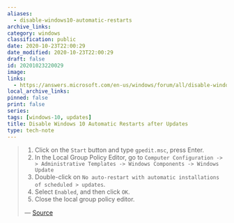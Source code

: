 ```yaml
---
aliases:
  - disable-windows10-automatic-restarts
archive_links: 
category: windows
classification: public
date: 2020-10-23T22:00:29
date_modified: 2020-10-23T22:00:29
draft: false
id: 20201023220029
image: 
links:
  - https://answers.microsoft.com/en-us/windows/forum/all/disable-windows-10-automatic-restart-after-updates/16f1826d-a796-4de8-ac99-1d625420d265?auth=1
local_archive_links: 
pinned: false
print: false
series: 
tags: [windows-10, updates]
title: Disable Windows 10 Automatic Restarts after Updates
type: tech-note
---
```


> 1. Click on the `Start` button and type `gpedit.msc`, press Enter.
> 2. In the Local Group Policy Editor, go to `Computer Configuration -> > Administrative Templates -> Windows Components -> Windows Update`
> 3. Double-click on `No auto-restart with automatic installations of scheduled > updates`.
> 4. Select `Enabled`, and then click `OK`.
> 5. Close the local group policy editor. 
>
> — [Source](https://answers.microsoft.com/en-us/windows/forum/all/disable-windows-10-automatic-restart-after-updates/16f1826d-a796-4de8-ac99-1d625420d265?auth=1)

